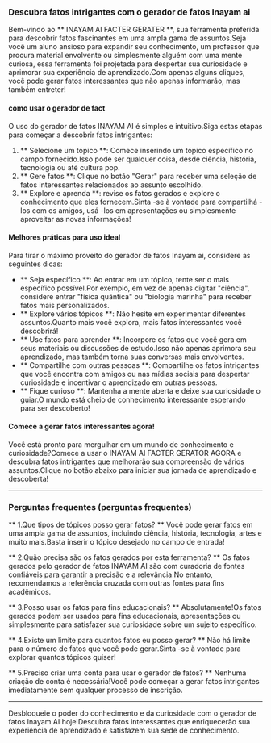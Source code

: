 ### Descubra fatos intrigantes com o gerador de fatos Inayam ai

Bem-vindo ao ** INAYAM AI FACTER GERATER **, sua ferramenta preferida para descobrir fatos fascinantes em uma ampla gama de assuntos.Seja você um aluno ansioso para expandir seu conhecimento, um professor que procura material envolvente ou simplesmente alguém com uma mente curiosa, essa ferramenta foi projetada para despertar sua curiosidade e aprimorar sua experiência de aprendizado.Com apenas alguns cliques, você pode gerar fatos interessantes que não apenas informarão, mas também entreter!

#### como usar o gerador de fact

O uso do gerador de fatos INAYAM AI é simples e intuitivo.Siga estas etapas para começar a descobrir fatos intrigantes:

1. ** Selecione um tópico **: Comece inserindo um tópico específico no campo fornecido.Isso pode ser qualquer coisa, desde ciência, história, tecnologia ou até cultura pop.
2. ** Gere fatos **: Clique no botão "Gerar" para receber uma seleção de fatos interessantes relacionados ao assunto escolhido.
3. ** Explore e aprenda **: revise os fatos gerados e explore o conhecimento que eles fornecem.Sinta -se à vontade para compartilhá -los com os amigos, usá -los em apresentações ou simplesmente aproveitar as novas informações!

#### Melhores práticas para uso ideal

Para tirar o máximo proveito do gerador de fatos Inayam ai, considere as seguintes dicas:

- ** Seja específico **: Ao entrar em um tópico, tente ser o mais específico possível.Por exemplo, em vez de apenas digitar "ciência", considere entrar "física quântica" ou "biologia marinha" para receber fatos mais personalizados.
- ** Explore vários tópicos **: Não hesite em experimentar diferentes assuntos.Quanto mais você explora, mais fatos interessantes você descobrirá!
- ** Use fatos para aprender **: Incorpore os fatos que você gera em seus materiais ou discussões de estudo.Isso não apenas aprimora seu aprendizado, mas também torna suas conversas mais envolventes.
- ** Compartilhe com outras pessoas **: Compartilhe os fatos intrigantes que você encontra com amigos ou nas mídias sociais para despertar curiosidade e incentivar o aprendizado em outras pessoas.
- ** Fique curioso **: Mantenha a mente aberta e deixe sua curiosidade o guiar.O mundo está cheio de conhecimento interessante esperando para ser descoberto!

#### Comece a gerar fatos interessantes agora!

Você está pronto para mergulhar em um mundo de conhecimento e curiosidade?Comece a usar o INAYAM AI FACTER GERATOR AGORA e descubra fatos intrigantes que melhorarão sua compreensão de vários assuntos.Clique no botão abaixo para iniciar sua jornada de aprendizado e descoberta!

----

### Perguntas frequentes (perguntas frequentes)

** 1.Que tipos de tópicos posso gerar fatos? **
Você pode gerar fatos em uma ampla gama de assuntos, incluindo ciência, história, tecnologia, artes e muito mais.Basta inserir o tópico desejado no campo de entrada!

** 2.Quão precisa são os fatos gerados por esta ferramenta? **
Os fatos gerados pelo gerador de fatos INAYAM AI são com curadoria de fontes confiáveis ​​para garantir a precisão e a relevância.No entanto, recomendamos a referência cruzada com outras fontes para fins acadêmicos.

** 3.Posso usar os fatos para fins educacionais? **
Absolutamente!Os fatos gerados podem ser usados ​​para fins educacionais, apresentações ou simplesmente para satisfazer sua curiosidade sobre um sujeito específico.

** 4.Existe um limite para quantos fatos eu posso gerar? **
Não há limite para o número de fatos que você pode gerar.Sinta -se à vontade para explorar quantos tópicos quiser!

** 5.Preciso criar uma conta para usar o gerador de fatos? **
Nenhuma criação de conta é necessária!Você pode começar a gerar fatos intrigantes imediatamente sem qualquer processo de inscrição.

----

Desbloqueie o poder do conhecimento e da curiosidade com o gerador de fatos Inayam AI hoje!Descubra fatos interessantes que enriquecerão sua experiência de aprendizado e satisfazem sua sede de conhecimento.
